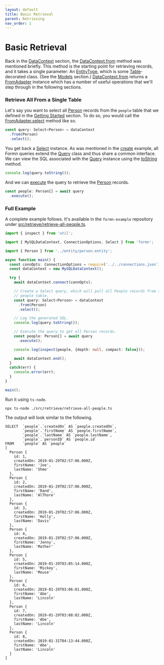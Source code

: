 ```yaml
---
layout: default
title: Basic Retrieval
parent: Retrieving
nav_order: 1
---
```


# Basic Retrieval

Back in the [DataContext](../datacontext/) section, the
[DataContext.from](../../api-doc/latest/classes/datacontext.html#from) method
was mentioned briefly.  This method is the starting point for retrieving
records, and it takes a single parameter: An
[EntityType](../../api-doc/latest/globals.html#entitytype), which is some
[Table](../../api-doc/latest/globals.html#table)-decorated class.  (See the
[Models](../models) section.)
[DataContext.from](../../api-doc/latest/classes/datacontext.html#from) returns
a [FromAdapter](../../api-doc/latest/classes/fromadapter.html) instance which
has a number of useful operations that we'll step through in the following
sections.

### Retrieve All From a Single Table

Let's say you want to select all
[Person](https://github.com/benbotto/formn-example/blob/1.3.0/src/entity/person.entity.ts)
records from the `people` table that we defined in the [Getting
Started](../getting-started/tutorial-database-setup.html) section.  To do so,
you would call the
[FromAdapter.select](../../api-doc/latest/classes/fromadapter.html#select)
method like so.

```typescript
const query: Select<Person> = dataContext
  .from(Person)
  .select();
```

You get back a [Select](../../api-doc/latest/classes/select.html) instance.  As
was mentioned in the [create](../creating/insert-a-record.html) example, all
Formn queries extend the [Query](../../api-doc/latest/classes/query.html) class
and thus share a common interface.  We can view the SQL associated with the
[Query](../../api-doc/latest/classes/query.html) instance using the
[toString](../../api-doc/latest/classes/query.html#tostring) method.

```typescript
console.log(query.toString());
```

And we can [execute](../../api-doc/latest/classes/query.html#execute) the query
to retrieve the
[Person](https://github.com/benbotto/formn-example/blob/1.3.0/src/entity/person.entity.ts)
records.

```typescript
const people: Person[] = await query
  .execute();
```

### Full Example

A complete example follows.  It's available in the `formn-example` repository under
[src/retrieve/retrieve-all-people.ts](https://github.com/benbotto/formn-example/blob/1.4.1/src/retrieve/retrieve-all-people.ts).

```typescript
import { inspect } from 'util';

import { MySQLDataContext, ConnectionOptions, Select } from 'formn';

import { Person } from '../entity/person.entity';

async function main() {
  const connOpts: ConnectionOptions = require('../../connections.json');
  const dataContext = new MySQLDataContext();

  try {
    await dataContext.connect(connOpts);

    // Create a Select query, which will pull all People records from the
    // people table.
    const query: Select<Person> = dataContext
      .from(Person)
      .select();

    // Log the generated SQL.
    console.log(query.toString());

    // Execute the query to get all Person records.
    const people: Person[] = await query
      .execute();

    console.log(inspect(people, {depth: null, compact: false}));

    await dataContext.end();
  }
  catch(err) {
    console.error(err);
  }
}

main();
```

Run it using `ts-node`.

```
npx ts-node ./src/retrieve/retrieve-all-people.ts
```

The output will look similar to the following.

```
SELECT  `people`.`createdOn` AS `people.createdOn`,
        `people`.`firstName` AS `people.firstName`,
        `people`.`lastName` AS `people.lastName`,
        `people`.`personID` AS `people.id`
FROM    `people` AS `people`
[
  Person {
    id: 1,
    createdOn: 2019-01-29T02:57:06.000Z,
    firstName: 'Joe',
    lastName: 'Shmo'
  },
  Person {
    id: 2,
    createdOn: 2019-01-29T02:57:06.000Z,
    firstName: 'Rand',
    lastName: 'AlThore'
  },
  Person {
    id: 3,
    createdOn: 2019-01-29T02:57:06.000Z,
    firstName: 'Holly',
    lastName: 'Davis'
  },
  Person {
    id: 4,
    createdOn: 2019-01-29T02:57:06.000Z,
    firstName: 'Jenny',
    lastName: 'Mather'
  },
  Person {
    id: 5,
    createdOn: 2019-01-29T03:05:14.000Z,
    firstName: 'Mickey',
    lastName: 'Mouse'
  },
  Person {
    id: 6,
    createdOn: 2019-01-29T03:06:01.000Z,
    firstName: 'Abe',
    lastName: 'Lincoln'
  },
  Person {
    id: 7,
    createdOn: 2019-01-29T03:08:02.000Z,
    firstName: 'Abe',
    lastName: 'Lincoln'
  },
  Person {
    id: 8,
    createdOn: 2019-01-31T04:13:44.000Z,
    firstName: 'Abe',
    lastName: 'Lincoln'
  }
]
```

